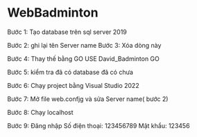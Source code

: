 ﻿# WebBadminton
Bước 1: Tạo database trên sql server 2019
 
Bước 2: ghi lại tên Server name 
Bước 3: Xóa dòng này
 
Bước 4: Thay thế bằng 
GO
USE David_Badminton
GO
 
Bước 5: kiểm tra đã có database đã có chưa
 
Bước 6: Chạy project bằng Visual Studio 2022
 
 
Bước 7: Mở file web.confjg và sửa Server name( bước 2)
 
Bước 8: Chạy localhost
 
Bước 9: Đăng nhập 
Số điện thoại: 123456789
Mật khẩu: 123456
 
